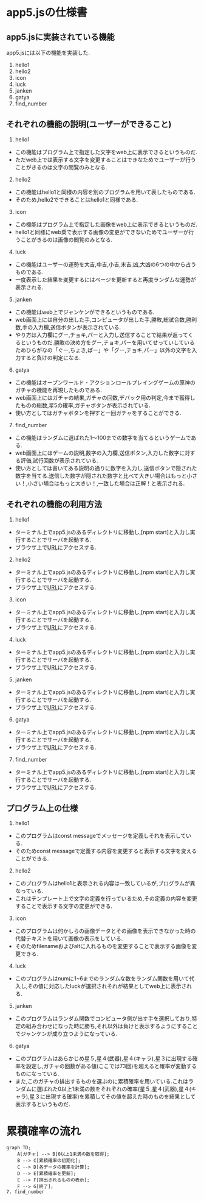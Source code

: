 # app5.jsの仕様書
## app5.jsに実装されている機能
app5.jsには以下の機能を実装した.
1. hello1
1. hello2
1. icon
1. luck
1. janken
1. gatya
1. find_number
## それぞれの機能の説明(ユーザーができること)
1. hello1
* この機能はプログラム上で指定した文字をweb上に表示できるというものだ.
* ただweb上では表示する文字を変更することはできなためでユーザーが行うことがきるのは文字の閲覧のみとなる.
2. hello2
* この機能はhello1と同様の内容を別のプログラムを用いて表したものである.
* そのため,hello2でできることはhello1と同様である.
3. icon
* この機能はプログラム上で指定した画像をweb上に表示できるというものだ.
* hello1と同様にweb乗で表示する画像の変更ができないためでユーザーが行うことがきるのは画像の閲覧のみとなる.
4. luck
* この機能はユーザーの運勢を大吉,中吉,小吉,末吉,凶,大凶の6つの中から占うものである.
* 一度表示した結果を変更するにはページを更新すると再度ランダムな運勢が表示される.
5. janken
* この機能はweb上でジャンケンができるというものである.
* web画面上には自分の出した手,コンピュータが出した手,勝敗,総試合数,勝利数,手の入力欄,送信ボタンが表示されている.
* やり方は入力欄にグー,チョキ,パーと入力し送信することで結果が返ってくるというものだ.勝敗の決め方をグー,チョキ,パーを用いてせっていしているためひらがなの「ぐー,ちょき,ぱー」や「グー,チョキ,パー」以外の文字を入力すると負けの判定になる.
6. gatya
* この機能はオープンワールド・アクションロールプレイングゲームの原神のガチャの機能を再現したものである.
* web画面上にはガチャの結果,ガチャの回数,デバック用の判定,今まで獲得したものの総数,星5の確率,ガチャボタンが表示されている.
* 使い方としてはガチャボタンを押すと一回ガチャをすることができる.
7. find_number
* この機能はランダムに選ばれた1〜100までの数字を当てるというゲームである.
* web画面上にはゲームの説明,数字の入力欄,送信ボタン,入力した数字に対する評価,試行回数が表示されている.
* 使い方としては書いてある説明の通りに数字を入力し,送信ボタンで隠された数字を当てる.送信した数字が隠された数字と比べて大きい場合はもっと小さい！,小さい場合はもっと大きい！,一致した場合は正解！と表示される.
## それぞれの機能の利用方法
1. hello1
* ターミナル上でapp5.jsのあるディレクトリに移動し,[npm start]と入力し実行することでサーバを起動する.
* ブラウザ上で[URL](http://localhost:8080/hello1)にアクセスする.
2. hello2
* ターミナル上でapp5.jsのあるディレクトリに移動し,[npm start]と入力し実行することでサーバを起動する.
* ブラウザ上で[URL](http://localhost:8080/hello2)にアクセスする.
3. icon
* ターミナル上でapp5.jsのあるディレクトリに移動し,[npm start]と入力し実行することでサーバを起動する.
* ブラウザ上で[URL](http://localhost:8080/icon)にアクセスする.
4. luck
* ターミナル上でapp5.jsのあるディレクトリに移動し,[npm start]と入力し実行することでサーバを起動する.
* ブラウザ上で[URL](http://localhost:8080/luck)にアクセスする.
5. janken
* ターミナル上でapp5.jsのあるディレクトリに移動し,[npm start]と入力し実行することでサーバを起動する.
* ブラウザ上で[URL](http://localhost:8080/janken)にアクセスする.
6. gatya
* ターミナル上でapp5.jsのあるディレクトリに移動し,[npm start]と入力し実行することでサーバを起動する.
* ブラウザ上で[URL](http://localhost:8080/gatya)にアクセスする.
7. find_number
* ターミナル上でapp5.jsのあるディレクトリに移動し,[npm start]と入力し実行することでサーバを起動する.
* ブラウザ上で[URL](http://localhost:8080/find_number)にアクセスする.
## プログラム上の仕様
1. hello1
* このプログラムはconst messageでメッセージを定義しそれを表示している.
* そのためconst messageで定義する内容を変更すると表示する文字を変えることができる.
2. hello2
* このプログラムはhello1と表示される内容は一致しているが,プログラムが異なっている.
* これはテンプレート上で文字の定義を行っているため,その定義の内容を変更することで表示する文字の変更ができる.
3. icon
* このプログラムは何かしらの画像データとその画像を表示できなかった時の代替テキストを用いて画像の表示をしている.
* そのためfilenameおよびaltに入れるものを変更することで表示する画像を変更できる.
4. luck
*  このプログラムはnumに1~6までのランダムな数をランダム関数を用いて代入し,その値に対応したluckが選択されそれが結果としてweb上に表示される.
5. janken
*  このプログラムはランダム関数でコンピュータ側が出す手を選択しており,特定の組み合わせになった時に勝ち,それ以外は負けと表示するようにすることでジャンケンが成り立つようになっている.
6. gatya
* このプログラムはあらかじめ星５,星４(武器),星４(キャラ),星３に出現する確率を設定し,ガチャの回数がある値(ここでは73回)を超えると確率が変動するものになっている.
*  また,このガチャの排出するものを選ぶのに累積確率を用いている.これはランダムに選ばれた0以上1未満の数をそれぞれの確率(星５,星４(武器),星４(キャラ),星３に出現する確率)を累積してその値を超えた時のものを結果として表示するというものだ.
# 累積確率の流れ
```mermaid
graph TD;
    A[ガチャ] --> B[0以上1未満の数を取得];
    B --> C[累積確率の初期化];
    C --> D[各データの確率を計算];
    D --> E[累積確率を更新];
    E --> F[排出されるものの表示];
    F --> G[終了];
7. find_number

